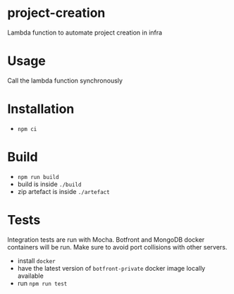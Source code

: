 # project-creation
Lambda function to automate project creation in infra

# Usage
Call the lambda function synchronously

# Installation
* `npm ci`

# Build
* `npm run build`
* build is inside `./build`
* zip artefact is inside `./artefact`

# Tests
Integration tests are run with Mocha.
Botfront and MongoDB docker containers will be run.
Make sure to avoid port collisions with other servers.

* install `docker`
* have the latest version of `botfront-private` docker image locally available
* run `npm run test`
